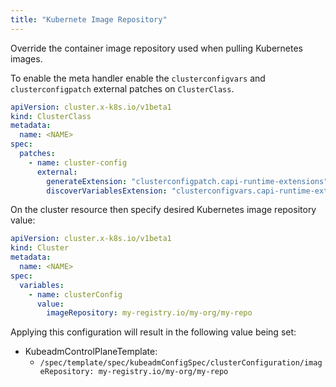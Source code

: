 ```yaml
---
title: "Kubernete Image Repository"
---
```


Override the container image repository used when pulling Kubernetes images.

To enable the meta handler enable the `clusterconfigvars` and `clusterconfigpatch` external patches on `ClusterClass`.

```yaml
apiVersion: cluster.x-k8s.io/v1beta1
kind: ClusterClass
metadata:
  name: <NAME>
spec:
  patches:
    - name: cluster-config
      external:
        generateExtension: "clusterconfigpatch.capi-runtime-extensions"
        discoverVariablesExtension: "clusterconfigvars.capi-runtime-extensions"
```

On the cluster resource then specify desired Kubernetes image repository value:

```yaml
apiVersion: cluster.x-k8s.io/v1beta1
kind: Cluster
metadata:
  name: <NAME>
spec:
  variables:
    - name: clusterConfig
      value:
        imageRepository: my-registry.io/my-org/my-repo
```

Applying this configuration will result in the following value being set:

- KubeadmControlPlaneTemplate:
  - `/spec/template/spec/kubeadmConfigSpec/clusterConfiguration/imageRepository: my-registry.io/my-org/my-repo`
